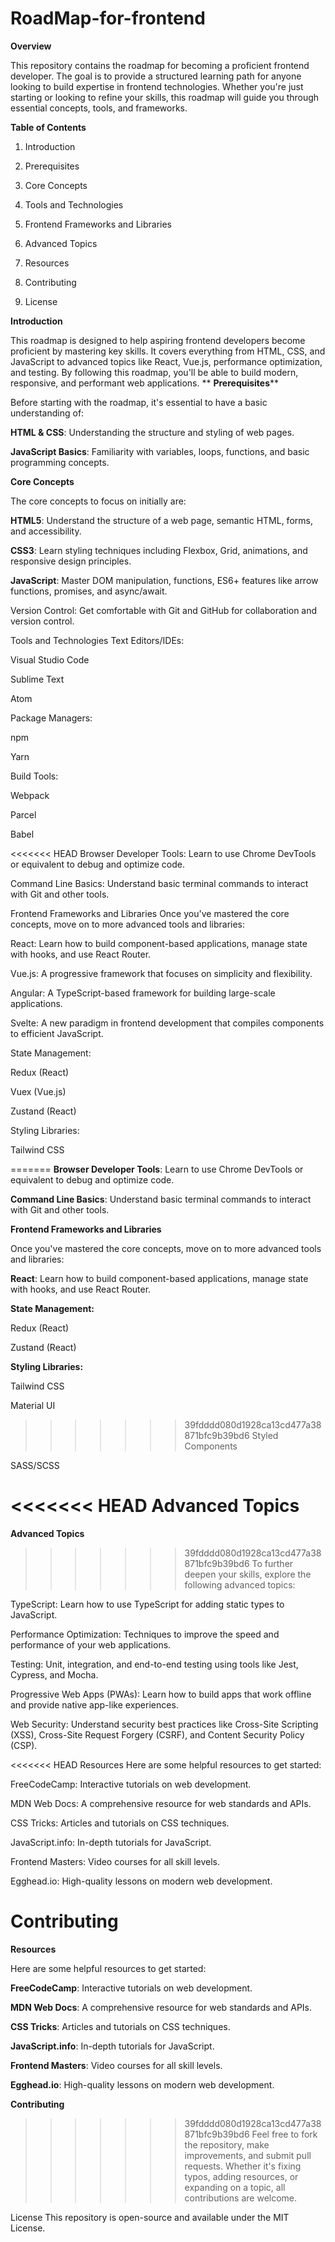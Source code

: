 # RoadMap-for-frontend

****Overview****

This repository contains the roadmap for becoming a proficient frontend developer. The goal is to provide a structured learning path for anyone looking to build expertise in frontend technologies. Whether you're just starting or looking to refine your skills, this roadmap will guide you through essential concepts, tools, and frameworks.

****Table of Contents****

1. Introduction

2. Prerequisites

3. Core Concepts

4. Tools and Technologies

5. Frontend Frameworks and Libraries

6. Advanced Topics

7. Resources

8. Contributing

9. License

****Introduction****

This roadmap is designed to help aspiring frontend developers become proficient by mastering key skills. It covers everything from HTML, CSS, and JavaScript to advanced topics like React, Vue.js, performance optimization, and testing. By following this roadmap, you'll be able to build modern, responsive, and performant web applications.
**
**Prerequisites****

Before starting with the roadmap, it's essential to have a basic understanding of:

**HTML & CSS**: Understanding the structure and styling of web pages.

**JavaScript Basics**: Familiarity with variables, loops, functions, and basic programming concepts.

****Core Concepts****

The core concepts to focus on initially are:

**HTML5**: Understand the structure of a web page, semantic HTML, forms, and accessibility.

**CSS3**: Learn styling techniques including Flexbox, Grid, animations, and responsive design principles.

**JavaScript**: Master DOM manipulation, functions, ES6+ features like arrow functions, promises, and async/await.

Version Control: Get comfortable with Git and GitHub for collaboration and version control.

Tools and Technologies
Text Editors/IDEs:

Visual Studio Code

Sublime Text

Atom

Package Managers:

npm

Yarn

Build Tools:

Webpack

Parcel

Babel

<<<<<<< HEAD
Browser Developer Tools: Learn to use Chrome DevTools or equivalent to debug and optimize code.

Command Line Basics: Understand basic terminal commands to interact with Git and other tools.

Frontend Frameworks and Libraries
Once you've mastered the core concepts, move on to more advanced tools and libraries:

React: Learn how to build component-based applications, manage state with hooks, and use React Router.

Vue.js: A progressive framework that focuses on simplicity and flexibility.

Angular: A TypeScript-based framework for building large-scale applications.

Svelte: A new paradigm in frontend development that compiles components to efficient JavaScript.

State Management:

Redux (React)

Vuex (Vue.js)

Zustand (React)

Styling Libraries:

Tailwind CSS

=======
**Browser Developer Tools**: Learn to use Chrome DevTools or equivalent to debug and optimize code.

**Command Line Basics**: Understand basic terminal commands to interact with Git and other tools.

****Frontend Frameworks and Libraries****

Once you've mastered the core concepts, move on to more advanced tools and libraries:

**React**: Learn how to build component-based applications, manage state with hooks, and use React Router.

**State Management:**

Redux (React)

Zustand (React)

**Styling Libraries:**

Tailwind CSS

Material UI

>>>>>>> 39fdddd080d1928ca13cd477a38871bfc9b39bd6
Styled Components

SASS/SCSS

<<<<<<< HEAD
Advanced Topics
=======
****Advanced Topics****

>>>>>>> 39fdddd080d1928ca13cd477a38871bfc9b39bd6
To further deepen your skills, explore the following advanced topics:

TypeScript: Learn how to use TypeScript for adding static types to JavaScript.

Performance Optimization: Techniques to improve the speed and performance of your web applications.

Testing: Unit, integration, and end-to-end testing using tools like Jest, Cypress, and Mocha.

Progressive Web Apps (PWAs): Learn how to build apps that work offline and provide native app-like experiences.

Web Security: Understand security best practices like Cross-Site Scripting (XSS), Cross-Site Request Forgery (CSRF), and Content Security Policy (CSP).

<<<<<<< HEAD
Resources
Here are some helpful resources to get started:

FreeCodeCamp: Interactive tutorials on web development.

MDN Web Docs: A comprehensive resource for web standards and APIs.

CSS Tricks: Articles and tutorials on CSS techniques.

JavaScript.info: In-depth tutorials for JavaScript.

Frontend Masters: Video courses for all skill levels.

Egghead.io: High-quality lessons on modern web development.

Contributing
=======
****Resources****

Here are some helpful resources to get started:

**FreeCodeCamp**: Interactive tutorials on web development.

**MDN Web Docs**: A comprehensive resource for web standards and APIs.

**CSS Tricks**: Articles and tutorials on CSS techniques.

**JavaScript.info**: In-depth tutorials for JavaScript.

**Frontend Masters**: Video courses for all skill levels.

**Egghead.io**: High-quality lessons on modern web development.

****Contributing****

>>>>>>> 39fdddd080d1928ca13cd477a38871bfc9b39bd6
Feel free to fork the repository, make improvements, and submit pull requests. Whether it's fixing typos, adding resources, or expanding on a topic, all contributions are welcome.

License
This repository is open-source and available under the MIT License.
